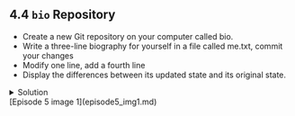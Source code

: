
## 4.4 ```bio``` Repository

- Create a new Git repository on your computer called bio.
- Write a three-line biography for yourself in a file called me.txt, commit your changes
- Modify one line, add a fourth line
- Display the differences between its updated state and its original state.

<details>
  <summary>
Solution
  </summary>

If needed, move out of the ```recipes``` folder:

  ```bash
$ cd ..
  ```

Create a new folder called ```bio``` and ‘move’ into it:

  ```bash
$ mkdir bio
$ cd bio
  ```

Initialise git:

```bash
  $ git init
  ```

Create your biography file ```me.txt``` using ```nano``` or another text editor. Once in place, add and commit it to the repository:

  ```bash
$ git add me.txt
$ git commit -m "Add biography file"
  ```

Modify the file as described (modify one line, add a fourth line). To display the differences between its updated state and its original state, use ```git diff```:

  ```bash
$ git diff me.txt
  ```
  </details>
 [Episode 5 image 1](episode5_img1.md)

